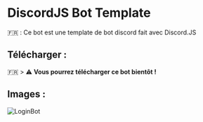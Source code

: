 # DiscordJS Bot Template

🇫🇷 : Ce bot est une template de bot discord fait avec Discord.JS

## Télécharger :
🇫🇷 > :warning: **Vous pourrez télécharger ce bot bientôt !**

## Images :

![LoginBot](https://imgur.com/g3Whd0s)
